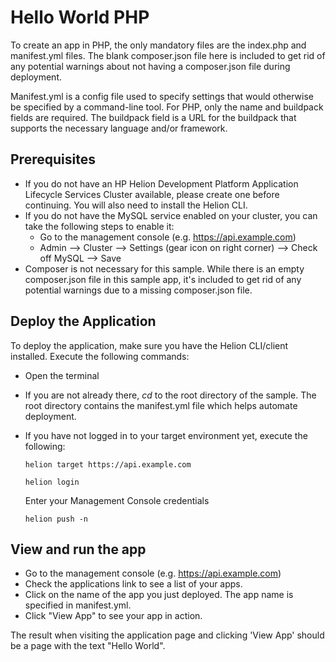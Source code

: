 # Hello World PHP

To create an app in PHP, the only mandatory files are the index.php
and manifest.yml files. The blank composer.json file here is included to get rid 
of any potential warnings about not having a composer.json file during deployment.

Manifest.yml is a config file used to specify settings that would otherwise be
specified by a command-line tool. For PHP, only the name and buildpack fields are
required. The buildpack field is a URL for the buildpack that supports the 
necessary language and/or framework.

## Prerequisites
- If you do not have an HP Helion Development Platform Application Lifecycle 
  Services Cluster available, please create one before continuing. You will also
  need to install the Helion CLI. 
- If you do not have the MySQL service enabled on your cluster, you can take the
  following steps to enable it:
    - Go to the management console (e.g. https://api.example.com)
    - Admin --> Cluster --> Settings (gear icon on right corner) --> Check off 
      MySQL --> Save
- Composer is not necessary for this sample. While there is an empty composer.json
  file in this sample app, it's included to get rid of any potential warnings
  due to a missing composer.json file.
    
## Deploy the Application

To deploy the application, make sure you have the Helion CLI/client installed. 
Execute the following commands:

- Open the terminal
- If you are not already there, *cd* to the root directory of the sample. The root directory contains the manifest.yml file which helps automate deployment. 
- If you have not logged in to your target environment yet, execute the following:

    `helion target https://api.example.com`
    
    `helion login`
    
    Enter your Management Console credentials
    
    `helion push -n`

## View and run the app
- Go to the management console (e.g. https://api.example.com)
- Check the applications link to see a list of your apps.
- Click on the name of the app you just deployed. The app name is specified in manifest.yml.
- Click "View App" to see your app in action.

The result when visiting the application page and clicking 'View App' should be
a page with the text "Hello World".

